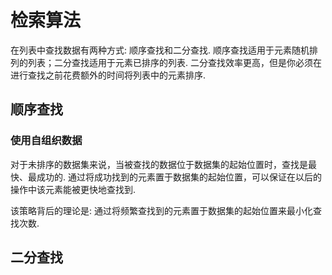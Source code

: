 # 检索算法

在列表中查找数据有两种方式: 顺序查找和二分查找. 顺序查找适用于元素随机排列的列表；二分查找适用于元素已排序的列表. 二分查找效率更高，但是你必须在进行查找之前花费额外的时间将列表中的元素排序.

## 顺序查找

### 使用自组织数据

对于未排序的数据集来说，当被查找的数据位于数据集的起始位置时，查找是最快、最成功的. 通过将成功找到的元素置于数据集的起始位置，可以保证在以后的操作中该元素能被更快地查找到.

该策略背后的理论是: 通过将频繁查找到的元素置于数据集的起始位置来最小化查找次数.

## 二分查找

